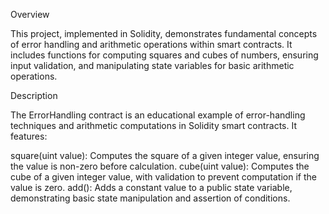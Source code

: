 Overview

This project, implemented in Solidity, demonstrates fundamental concepts of error handling and arithmetic operations within smart contracts. It includes functions for computing squares and cubes of numbers, ensuring input validation, and manipulating state variables for basic arithmetic operations.

Description

The ErrorHandling contract is an educational example of error-handling techniques and arithmetic computations in Solidity smart contracts. It features:

square(uint value): Computes the square of a given integer value, ensuring the value is non-zero before calculation.
cube(uint value): Computes the cube of a given integer value, with validation to prevent computation if the value is zero.
add(): Adds a constant value to a public state variable, demonstrating basic state manipulation and assertion of conditions.


